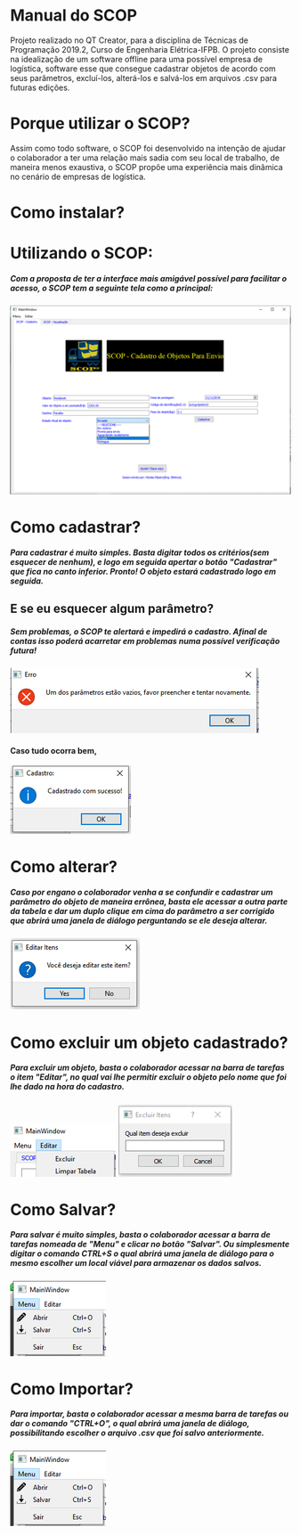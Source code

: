 # Manual do SCOP
Projeto realizado no QT Creator, para a disciplina de Técnicas de Programação 2019.2, Curso de Engenharia Elétrica-IFPB. O projeto consiste na idealização de um software offline para uma possível empresa de logística, software esse que consegue cadastrar objetos de acordo com seus parâmetros, excluí-los, alterá-los e salvá-los em arquivos .csv para futuras edições.
# Porque utilizar o SCOP?
Assim como todo software, o SCOP foi desenvolvido na intenção de ajudar o colaborador a ter uma relação mais sadia com seu local de trabalho, de maneira menos exaustiva, o SCOP propõe uma experiência mais dinâmica no cenário de empresas de logística.
# Como instalar?

# Utilizando o SCOP:
#####	Com a proposta de ter a interface mais amigável possível para facilitar o acesso, o SCOP tem a seguinte tela como a principal:
![Scop](https://github.com/nicolasrls/codigos/blob/master/Projetos%20QT/SCOP/IMAGENS%20TUTORIAL/Tela%20de%20cadastro%20SCOP.PNG "Tela de cadastro")
# Como cadastrar?
##### Para cadastrar é muito simples. Basta digitar todos os critérios(**sem esquecer de nenhum**), e logo em seguida apertar o botão "Cadastrar" que fica no canto inferior. Pronto! O objeto estará cadastrado logo em seguida.  

## E se eu esquecer algum parâmetro?

#####	Sem problemas, o SCOP te alertará e impedirá o cadastro. Afinal de contas isso poderá acarretar em problemas numa possível verificação futura!
![Scop](https://github.com/nicolasrls/codigos/blob/master/Projetos%20QT/SCOP/IMAGENS%20TUTORIAL/erro%20param%20vazio.PNG "Erro de parâmetro")
#### Caso tudo ocorra bem,
![Scop](https://github.com/nicolasrls/codigos/blob/master/Projetos%20QT/SCOP/IMAGENS%20TUTORIAL/Cadastrado%20com%20sucesso.PNG "Sucesso")
# Como alterar?
##### Caso por engano o colaborador venha a se confundir e cadastrar um parâmetro do objeto de maneira errônea, basta ele acessar a outra parte da tabela e dar um duplo clique em cima do parâmetro a ser corrigido que abrirá uma janela de diálogo perguntando se ele deseja alterar.

![Scop](https://github.com/nicolasrls/codigos/blob/master/Projetos%20QT/SCOP/IMAGENS%20TUTORIAL/editar%20item.PNG "Editar item")

# Como excluir um objeto cadastrado?
##### Para excluir um objeto, basta o colaborador acessar na barra de tarefas o item "Editar",  no qual vai lhe permitir excluir o objeto pelo nome que foi lhe dado na hora do cadastro. 
![Scop](https://github.com/nicolasrls/codigos/blob/master/Projetos%20QT/SCOP/IMAGENS%20TUTORIAL/excluilimpar.PNG "Excluir item")
![Scop](  https://github.com/nicolasrls/codigos/blob/master/Projetos%20QT/SCOP/IMAGENS%20TUTORIAL/excluiritem.PNG  "Excluir item")

# Como Salvar?
##### Para salvar é muito simples, basta o colaborador acessar a barra de tarefas nomeada de "Menu" e clicar no botão "Salvar". Ou simplesmente digitar o comando CTRL+S o qual abrirá uma janela de diálogo para o mesmo escolher um local viável para armazenar os dados salvos.
![Scop](https://github.com/nicolasrls/codigos/blob/master/Projetos%20QT/SCOP/IMAGENS%20TUTORIAL/abrirsalvar.PNG "Salvar como")

# Como Importar?
##### Para importar, basta o colaborador acessar a mesma barra de tarefas ou dar o comando "CTRL+O", o qual abrirá uma janela de diálogo, possibilitando escolher o arquivo .csv que foi salvo anteriormente.
![Scop](https://github.com/nicolasrls/codigos/blob/master/Projetos%20QT/SCOP/IMAGENS%20TUTORIAL/abrirsalvar.PNG "Abrir arquivo")






